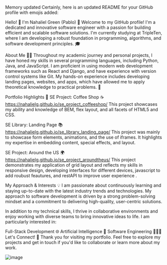 
Memory updated
Certainly, here is an updated README for your GitHub profile with emojis added:

Hello! 👋 I'm Nahaliel Green (Pablo) 🌟
Welcome to my GitHub profile! I'm a dedicated and innovative software engineer with a passion for building efficient and scalable software solutions. I'm currently studying at TripleTen, where I am developing a robust foundation in programming, algorithms, and software development principles. 🎓

About Me 🧑‍💻
Throughout my academic journey and personal projects, I have honed my skills in several programming languages, including Python, Java, and JavaScript. I am proficient in using modern web development frameworks such as React and Django, and have experience with version control systems like Git. My hands-on experience includes developing landing pages, websites, and apps, which have allowed me to apply theoretical knowledge to practical problems. 🚀

Portfolio Highlights 🌟
SE Project: Coffee Shop ☕  https://nahalielg.github.io/se_project_coffeeshop/
This project showcases my ability and knowledge of BEM, flex layout, and all facets of HTML5 and CSS.

SE Library: Landing Page 📚  https://nahalielg.github.io/se_library_landing_page/
This project was mainly to showcase form elements, animations, and the use of iframes. It highlights my expertise in embedding content, special effects, and layout.

SE Project: Around the US 🌍 https://nahalielg.github.io/se_project_aroundtheus/
This project demonstrates my application of grid layout and reflects my skills in responsive design, developing interfaces for different devices, javascript to add roubust feautures, and restAPI to improve user experience .

My Approach & Interests 💡
I am passionate about continuously learning and staying up-to-date with the latest industry trends and technologies. My approach to software development is driven by a strong problem-solving mindset and a commitment to delivering high-quality, user-centric solutions.

In addition to my technical skills, I thrive in collaborative environments and enjoy working with diverse teams to bring innovative ideas to life. I am particularly interested in:

Full-Stack Development 🌐
Artificial Intelligence 🤖
Software Engineering 👨🏾‍💻 
Let's Connect! 🤝
Thank you for visiting my portfolio. Feel free to explore my projects and get in touch if you'd like to collaborate or learn more about my work.

![image](https://github.com/NahalielG/NahalielG/assets/166444591/326ad95e-933c-45c4-ae84-cf71c77630c1)
